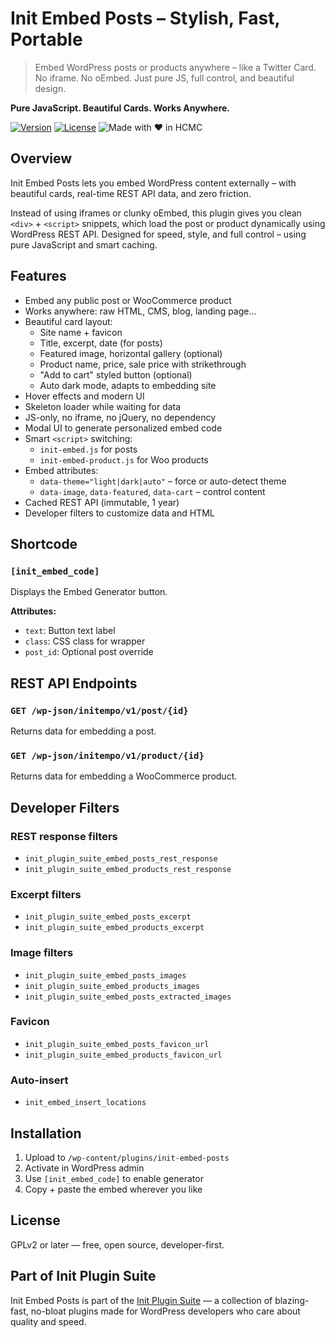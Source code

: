 # Init Embed Posts – Stylish, Fast, Portable

> Embed WordPress posts or products anywhere – like a Twitter Card. No iframe. No oEmbed. Just pure JS, full control, and beautiful design.

**Pure JavaScript. Beautiful Cards. Works Anywhere.**

[![Version](https://img.shields.io/badge/stable-v1.1-blue.svg)](https://wordpress.org/plugins/init-embed-posts/)
[![License](https://img.shields.io/badge/license-GPLv2-blue.svg)](https://www.gnu.org/licenses/gpl-2.0.html)
![Made with ❤️ in HCMC](https://img.shields.io/badge/Made%20with-%E2%9D%A4%EF%B8%8F%20in%20HCMC-blue)

## Overview

Init Embed Posts lets you embed WordPress content externally – with beautiful cards, real-time REST API data, and zero friction.

Instead of using iframes or clunky oEmbed, this plugin gives you clean `<div>` + `<script>` snippets, which load the post or product dynamically using WordPress REST API. Designed for speed, style, and full control – using pure JavaScript and smart caching.

## Features

- Embed any public post or WooCommerce product
- Works anywhere: raw HTML, CMS, blog, landing page…
- Beautiful card layout:
  - Site name + favicon
  - Title, excerpt, date (for posts)
  - Featured image, horizontal gallery (optional)
  - Product name, price, sale price with strikethrough
  - "Add to cart" styled button (optional)
  - Auto dark mode, adapts to embedding site
- Hover effects and modern UI
- Skeleton loader while waiting for data
- JS-only, no iframe, no jQuery, no dependency
- Modal UI to generate personalized embed code
- Smart `<script>` switching:
  - `init-embed.js` for posts
  - `init-embed-product.js` for Woo products
- Embed attributes:
  - `data-theme="light|dark|auto"` – force or auto-detect theme
  - `data-image`, `data-featured`, `data-cart` – control content
- Cached REST API (immutable, 1 year)
- Developer filters to customize data and HTML

## Shortcode

### `[init_embed_code]`

Displays the Embed Generator button.

**Attributes:**

- `text`: Button text label
- `class`: CSS class for wrapper
- `post_id`: Optional post override

## REST API Endpoints

### `GET /wp-json/initempo/v1/post/{id}`

Returns data for embedding a post.

### `GET /wp-json/initempo/v1/product/{id}`

Returns data for embedding a WooCommerce product.

## Developer Filters

### REST response filters

- `init_plugin_suite_embed_posts_rest_response`
- `init_plugin_suite_embed_products_rest_response`

### Excerpt filters

- `init_plugin_suite_embed_posts_excerpt`
- `init_plugin_suite_embed_products_excerpt`

### Image filters

- `init_plugin_suite_embed_posts_images`
- `init_plugin_suite_embed_products_images`
- `init_plugin_suite_embed_posts_extracted_images`

### Favicon

- `init_plugin_suite_embed_posts_favicon_url`
- `init_plugin_suite_embed_products_favicon_url`

### Auto-insert

- `init_embed_insert_locations`

## Installation

1. Upload to `/wp-content/plugins/init-embed-posts`
2. Activate in WordPress admin
3. Use `[init_embed_code]` to enable generator
4. Copy + paste the embed wherever you like

## License

GPLv2 or later — free, open source, developer-first.

## Part of Init Plugin Suite

Init Embed Posts is part of the [Init Plugin Suite](https://en.inithtml.com/init-plugin-suite-minimalist-powerful-and-free-wordpress-plugins/) — a collection of blazing-fast, no-bloat plugins made for WordPress developers who care about quality and speed.
